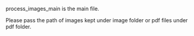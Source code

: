 process_images_main is the main file.

Please pass the path of images kept under image folder or pdf files under pdf folder.
